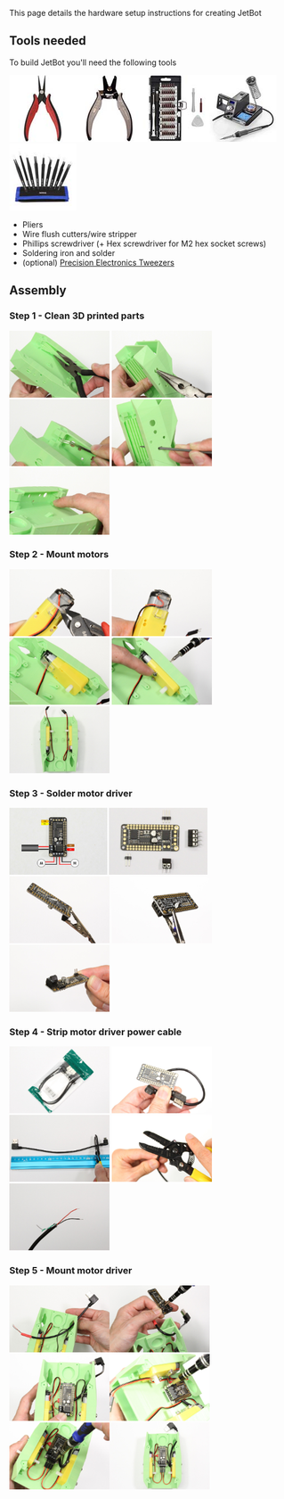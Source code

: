 This page details the hardware setup instructions for creating JetBot

## Tools needed

To build JetBot you'll need the following tools

![Long-nose-pliers_Hakko](images/Long-nose-pliers_Hakko.jpg)![wire-stripper_hakko_30-20](images/wire-stripper_hakko_30-20.jpg)![screw-driver-set_63](images/screw-driver-set_63.jpg)![soldering-iron-station](images/soldering-iron-station.jpg)![XOOL-Tweezers](images/XOOL-Tweezers.jpg)

* Pliers
* Wire flush cutters/wire stripper
* Phillips screwdriver (+ Hex screwdriver for M2 hex socket screws)
* Soldering iron and solder
* (optional) [Precision Electronics Tweezers](https://amzn.to/2t4AWg7)

## Assembly

### Step 1 - Clean 3D printed parts

<img src="images/JB3-Assy_01-1.JPG" witdh="120" height="120">
<img src="images/JB3-Assy_01-2.JPG" witdh="120" height="120">
<img src="images/JB3-Assy_01-3.JPG" witdh="120" height="120">
<img src="images/JB3-Assy_01-4.JPG" witdh="120" height="120">
<img src="images/JB3-Assy_01-5.JPG" witdh="120" height="120">

### Step 2 - Mount motors

<img src="images/JB3-Assy_02-1.JPG" witdh="120" height="120">
<img src="images/JB3-Assy_02-2.JPG" witdh="120" height="120">
<img src="images/JB3-Assy_02-3.JPG" witdh="120" height="120">
<img src="images/JB3-Assy_02-4.JPG" witdh="120" height="120">
<img src="images/JB3-Assy_02-5.JPG" witdh="120" height="120">

### Step 3 - Solder motor driver

<img src="images/JB3-Assy_03-1.png" witdh="120" height="120">
<img src="images/JB3-Assy_03-2.JPG" witdh="120" height="120">
<img src="images/JB3-Assy_03-3.JPG" witdh="120" height="120">
<img src="images/JB3-Assy_03-4.JPG" witdh="120" height="120">
<img src="images/JB3-Assy_03-5.JPG" witdh="120" height="120">

### Step 4 - Strip motor driver power cable

<img src="images/JB3-Assy_04-1.JPG" witdh="120" height="120">
<img src="images/JB3-Assy_04-2.JPG" witdh="120" height="120">
<img src="images/JB3-Assy_04-4.JPG" witdh="120" height="120">
<img src="images/JB3-Assy_04-3.JPG" witdh="120" height="120">
<img src="images/JB3-Assy_04-5.JPG" witdh="120" height="120">

### Step 5 - Mount motor driver 

<img src="images/JB3-Assy_05-1.JPG" witdh="120" height="120"><img src="images/JB3-Assy_05-2.JPG" witdh="120" height="120"><img src="images/JB3-Assy_05-3.JPG" witdh="120" height="120"><img src="images/JB3-Assy_05-4.JPG" witdh="120" height="120"><img src="images/JB3-Assy_05-5.JPG" witdh="120" height="120"><img src="images/JB3-Assy_05-6.JPG" witdh="120" height="120">
